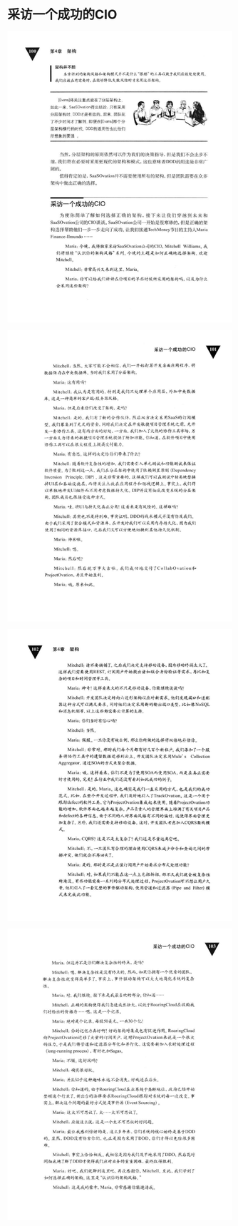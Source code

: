 # 采访一个成功的CIO

<div align = "center"><img src = "images/000061.jpg"/></div>
<p class="calibre1"><a id="calibre_link-317"></a><img src="images/000086.jpg" alt="Image 137" class="calibre2" /></p> <p class="calibre1"><a id="calibre_link-318"></a><img src="images/000113.jpg" alt="Image 138" class="calibre2" /></p> <p class="calibre1"><a id="calibre_link-319"></a><img src="images/000139.jpg" alt="Image 139" class="calibre2" /></p>  